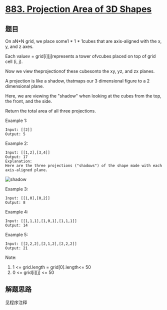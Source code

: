 # [883. Projection Area of 3D Shapes](https://leetcode-cn.com/problems/projection-area-of-3d-shapes/)

## 题目

On aN*N grid, we place some1 * 1 * 1cubes that are axis-aligned with the x, y, and z axes.

Each valuev = grid[i][j]represents a tower ofvcubes placed on top of grid cell (i, j).

Now we view theprojectionof these cubesonto the xy, yz, and zx planes.

A projection is like a shadow, thatmaps our 3 dimensional figure to a 2 dimensional plane.

Here, we are viewing the "shadow" when looking at the cubes from the top, the front, and the side.

Return the total area of all three projections.

Example 1:

```text
Input: [[2]]
Output: 5
```

Example 2:

```text
Input: [[1,2],[3,4]]
Output: 17
Explanation:
Here are the three projections ("shadows") of the shape made with each axis-aligned plane.
```

![shadow](shadow.png)

Example 3:

```text
Input: [[1,0],[0,2]]
Output: 8
```

Example 4:

```text
Input: [[1,1,1],[1,0,1],[1,1,1]]
Output: 14
```

Example 5:

```text
Input: [[2,2,2],[2,1,2],[2,2,2]]
Output: 21
```

Note:

1. 1 <= grid.length = grid[0].length<= 50
1. 0 <= grid[i][j] <= 50

## 解题思路

见程序注释
